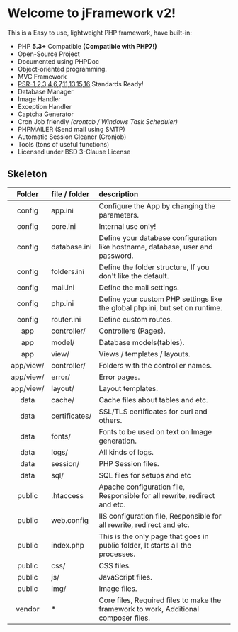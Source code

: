 # Welcome to jFramework v2!

This is a Easy to use, lightweight PHP framework, have built-in:

* PHP **5.3+** Compatible **(Compatible with PHP7!)**
* Open-Source Project
* Documented using PHPDoc
* Object-oriented programming.
* MVC Framework
* [PSR-1,2,3,4,6,7,11,13,15,16][] Standards Ready!
* Database Manager
* Image Handler
* Exception Handler
* Captcha Generator
* Cron Job friendly _(crontab / Windows Task Scheduler)_
* PHPMAILER (Send mail using SMTP)
* Automatic Session Cleaner (Cronjob)
* Tools (tons of useful functions)
* Licensed under BSD 3-Clause License

[PSR-1,2,3,4,6,7,11,13,15,16]: <http://www.php-fig.org/psr/>

Skeleton
---
  | Folder    | file / folder      | description                                                                          |
  | :---:     |     :---           | :---                                                                                 |
  | config    | app.ini            | Configure the App by changing the parameters.                                        |
  | config    | core.ini           | Internal use only!                                                                   |
  | config    | database.ini       | Define your database configuration like hostname, database, user and password.       | 
  | config    | folders.ini        | Define the folder structure, If you don't like the default.                          |
  | config    | mail.ini           | Define the mail settings.                                                            |
  | config    | php.ini            | Define your custom PHP settings like the global php.ini, but set on runtime.         |
  | config    | router.ini         | Define custom routes.                                                                |
  | app       | controller/        | Controllers (Pages).                                                                 |
  | app       | model/             | Database models(tables).                                                             |
  | app       | view/              | Views / templates / layouts.                                                         |
  | app/view/ | controller/        | Folders with the controller names.                                                   |
  | app/view/ | error/             | Error pages.                                                                         |
  | app/view/ | layout/            | Layout templates.                                                                    |
  | data      | cache/             | Cache files about tables and etc.                                                    |
  | data      | certificates/      | SSL/TLS certificates for curl and others.                                            |
  | data      | fonts/             | Fonts to be used on text on Image generation.                                        |
  | data      | logs/              | All kinds of logs.                                                                   |
  | data      | session/           | PHP Session files.                                                                   |
  | data      | sql/               | SQL files for setups and etc                                                         |
  | public    | .htaccess          | Apache configuration file, Responsible for all rewrite, redirect and etc.            |
  | public    | web.config         | IIS configuration file, Responsible for all rewrite, redirect and etc.               |
  | public    | index.php          | This is the only page that goes in public folder, It starts all the processes.       |
  | public    | css/               | CSS files.                                                                           |
  | public    | js/                | JavaScript files.                                                                    |
  | public    | img/               | Image files.                                                                         |
  | vendor    | *                  | Core files, Required files to make the framework to work, Additional composer files. |
